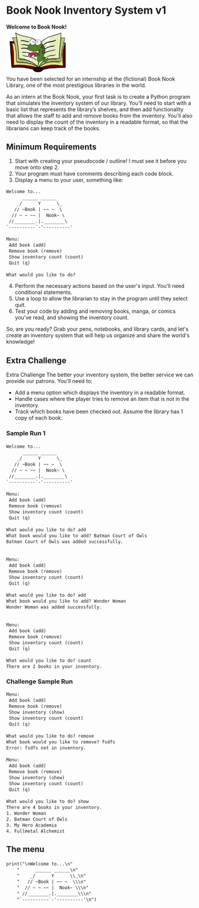 # Book Nook Inventory System v1
<b>Welcome to Book Nook!</b>  
<img src="./images/book-nook-logo.png" width=170>  
You have been selected for an internship at the (fictional) Book Nook Library, one of the most prestigious libraries in the world. 

As an intern at the Book Nook, your first task is to create a Python program that simulates the inventory system of our library. You'll need to start with a basic list that represents the library’s shelves, and then add functionality that allows the staff to add and remove books from the inventory. You'll also need to display the count of the inventory in a readable format, so that the librarians can keep track of the books.

## Minimum Requirements
1. Start with creating your pseudocode / outline! I must see it before you move onto step 2.
2. Your program must have comments describing each code block.
3. Display a menu to your user, something like:
```
Welcome to...
      ______ ______
    _/      Y      \_
   // ~Book | ~~ ~  \
  // ~ ~ ~~ |  Nook~ \      
 //________.|.________\     
`----------`-'----------'

Menu: 
 Add book (add)
 Remove book (remove) 
 Show inventory count (count) 
 Quit (q)

What would you like to do? 
```
4. Perform the necessary actions based on the user's input. You'll need conditional statements.
5. Use a loop to allow the librarian to stay in the program until they select quit.
5. Test your code by adding and removing books, manga, or comics you've read, and showing the inventory count.

So, are you ready? Grab your pens, notebooks, and library cards, and let's create an inventory system that will help us organize and share the world's knowledge!


## Extra Challenge
Extra Challenge
The better your inventory system, the better service we can provide our patrons. You'll need to:
* Add a menu option which displays the inventory in a readable format.
* Handle cases where the player tries to remove an item that is not in the inventory.
* Track which books have been checked out. Assume the library has 1 copy of each book.

### Sample Run 1
```
Welcome to...
      ______ ______
    _/      Y      \_
   // ~Book | ~~ ~  \
  // ~ ~ ~~ |  Nook~ \      
 //________.|.________\     
`----------`-'----------'

Menu: 
 Add book (add)
 Remove book (remove) 
 Show inventory count (count) 
 Quit (q)

What would you like to do? add
What book would you like to add? Batman Court of Owls
Batman Court of Owls was added successfully.


Menu: 
 Add book (add)
 Remove book (remove) 
 Show inventory count (count) 
 Quit (q)

What would you like to do? add
What book would you like to add? Wonder Woman
Wonder Woman was added successfully.


Menu: 
 Add book (add)
 Remove book (remove) 
 Show inventory count (count) 
 Quit (q)

What would you like to do? count
There are 2 books in your inventory.
```
### Challenge Sample Run
```
Menu: 
 Add book (add)
 Remove book (remove) 
 Show inventory (show) 
 Show inventory count (count) 
 Quit (q)

What would you like to do? remove
What book would you like to remove? fsdfs
Error: fsdfs not in inventory.

Menu: 
 Add book (add)
 Remove book (remove) 
 Show inventory (show) 
 Show inventory count (count) 
 Quit (q)

What would you like to do? show
There are 4 books in your inventory.
1. Wonder Woman
2. Batman Court of Owls
3. My Hero Academia
4. Fullmetal Alchemist
```
## The menu
```
print("\nWelcome to...\n"
    "      ______ ______\n"
    "    _/      Y      \\_\n"
    "   // ~Book | ~~ ~  \\\n"
    "  // ~ ~ ~~ |  Nook~ \\\n"
    " //________.|.________\\\n"
    "`----------`-'----------'\n")
```

